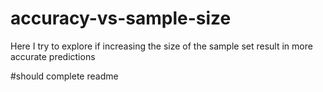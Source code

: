 # accuracy-vs-sample-size
Here I try to explore if increasing the size of the sample set result in  more accurate predictions 

#should complete readme
